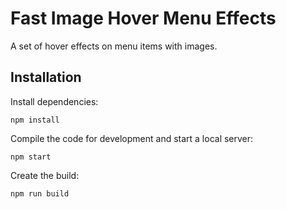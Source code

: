 # Fast Image Hover Menu Effects

A set of hover effects on menu items with images.



## Installation

Install dependencies:

```
npm install
```

Compile the code for development and start a local server:

```
npm start
```

Create the build:

```
npm run build
```






